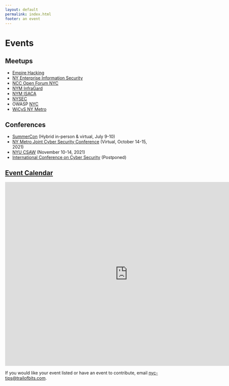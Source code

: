 ```yaml
---
layout: default
permalink: index.html
footer: an event
---
```


# Events

## Meetups

* [Empire Hacking](https://www.empirehacking.nyc)
* [NY Enterprise Information Security](https://www.meetup.com/NY-Enterprise-Information-Security-Meetup/) 
* [NCC Open Forum NYC](https://www.meetup.com/NCCOpenForumNYC/)
* [NYM InfraGard](https://www.nym-infragard.us/)
* [NYM ISACA](https://engage.isaca.org/newyorkmetropolitanchapter/home)
* [NYSEC](https://twitter.com/nysecsec)
* OWASP [NYC](https://www.meetup.com/owaspnyc/)
* [WiCyS NY Metro](https://www.wicysnymetro.org/)

## Conferences

* [SummerCon](http://summercon.org/) (Hybrid in-person & virtual, July 9-10)
* [NY Metro Joint Cyber Security Conference](http://nymjcsc.org/) (Virtual, October 14-15, 2021)
* [NYU CSAW](https://csaw.engineering.nyu.edu/) (November 10-14, 2021)
* [International Conference on Cyber Security](http://iccs.fordham.edu/) (Postponed)

## [Event Calendar](https://calendar.google.com/calendar/embed?src=trailofbits.com_u4ugmlhgr0nf58s1ji8fteed2k%40group.calendar.google.com&ctz=America/New_York)

<iframe src="https://calendar.google.com/calendar/embed?src=trailofbits.com_u4ugmlhgr0nf58s1ji8fteed2k%40group.calendar.google.com&ctz=America/New_York" style="border: 0" width="800" height="600" frameborder="0" scrolling="no"></iframe>

If you would like your event listed or have an event to contribute, email <a href="mailto:nyc-tips@trailofbits.com">nyc-tips@trailofbits.com</a>.
